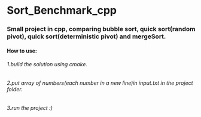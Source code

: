 # Sort_Benchmark_cpp

### Small project in cpp, comparing bubble sort, quick sort(random pivot), quick sort(deterministic pivot) and mergeSort.
#### How to use:
###### 1.build the solution using cmake.
###### 2.put array of numbers(each number in a new line)in input.txt in the project folder.
###### 3.run the project :)
